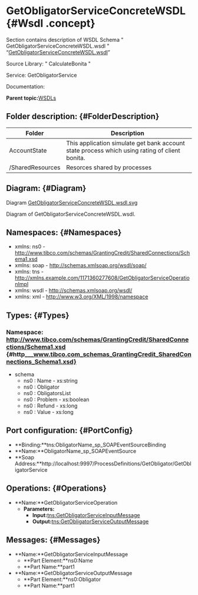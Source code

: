 # GetObligatorServiceConcreteWSDL {#Wsdl .concept}

Section contains description of WSDL Schema " GetObligatorServiceConcreteWSDL.wsdl " “[GetObligatorServiceConcreteWSDL.wsdl](GetObligatorServiceConcreteWSDL.wsdl)”

Source Library: " CalculateBonita "

Service: GetObligatorService

Documentation:

**Parent topic:**[WSDLs](../../../projects/AccountState/common/wsdl.md)

## Folder description: {#FolderDescription}

|Folder|Description|
|------|-----------|
|AccountState|This application simulate get bank account state process which using rating of client bonita.|
|/SharedResources|Resorces shared by processes|

## Diagram: {#Diagram}

Diagram [GetObligatorServiceConcreteWSDL.wsdl.svg](GetObligatorServiceConcreteWSDL.wsdl.svg)

Diagram of GetObligatorServiceConcreteWSDL.wsdl.

## Namespaces: {#Namespaces}

-   xmlns: ns0 - http://www.tibco.com/schemas/GrantingCredit/SharedConnections/Schema1.xsd
-   xmlns: soap - http://schemas.xmlsoap.org/wsdl/soap/
-   xmlns: tns - http://xmlns.example.com/1171360277608/GetObligatorServiceOperationImpl
-   xmlns: wsdl - http://schemas.xmlsoap.org/wsdl/
-   xmlns: xml - http://www.w3.org/XML/1998/namespace

## Types: {#Types}

### Namespace: http://www.tibco.com/schemas/GrantingCredit/SharedConnections/Schema1.xsd {#http___www.tibco.com_schemas_GrantingCredit_SharedConnections_Schema1.xsd}

-   schema
    -   ns0 : Name - xs:string
    -   ns0 : Obligator
    -   ns0 : ObligatorsList
    -   ns0 : Problem - xs:boolean
    -   ns0 : Refund - xs:long
    -   ns0 : Value - xs:long

## Port configuration: {#PortConfig}

-   **Binding:**tns:ObligatorName\_sp\_SOAPEventSourceBinding
-   **Name:**ObligatorName\_sp\_SOAPEventSource
-   **Soap Address:**http://localhost:9997/ProcessDefinitions/GetObligator/GetObligatorService

## Operations: {#Operations}

-   **Name:**GetObligatorServiceOperation
    -   **Parameters:**
        -   **Input:**[tns:GetObligatorServiceInputMessage](#Messages)
        -   **Output:**[tns:GetObligatorServiceOutputMessage](#Messages)

## Messages: {#Messages}

-   **Name:**GetObligatorServiceInputMessage
    -   **Part Element:**ns0:Name
    -   **Part Name:**part1
-   **Name:**GetObligatorServiceOutputMessage
    -   **Part Element:**ns0:Obligator
    -   **Part Name:**part1

